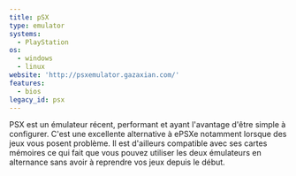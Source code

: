```yaml
---
title: pSX
type: emulator
systems:
  - PlayStation
os:
  - windows
  - linux
website: 'http://psxemulator.gazaxian.com/'
features:
  - bios
legacy_id: psx
---
```

PSX est un émulateur récent, performant et ayant l'avantage d'être simple à configurer. C'est une excellente alternative à ePSXe notamment lorsque des jeux vous posent problème. Il est d'ailleurs compatible avec ses cartes mémoires ce qui fait que vous pouvez utiliser les deux émulateurs en alternance sans avoir à reprendre vos jeux depuis le début.
